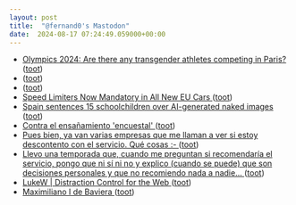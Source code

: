 ```yaml
---
layout: post
title:  "@fernand0's Mastodon"
date:  2024-08-17 07:24:49.059000+00:00
---
```

*  [Olympics 2024: Are there any transgender athletes competing in Paris? ](https://www.independent.co.uk/sport/olympics/paris-2024-olympics-transgender-athletes-b2582038.htm) ([toot](https://mastodon.social/@fernand0/112976166194912249))
*  [ ](https://mastodon.social/users/fernand0/statuses/112975597349002640/activity) ([toot](https://mastodon.social/users/fernand0/statuses/112975597349002640/activity))
*  [ ](https://social.arroutaflix.com/@xesfur) ([toot](https://mastodon.social/@fernand0/112975597173142492))
*  [Speed Limiters Now Mandatory in All New EU Cars ](https://www.autoweek.com/news/a61532276/mandatory-speed-limiters-europe-cars) ([toot](https://mastodon.social/@fernand0/112975537604473644))
*  [Spain sentences 15 schoolchildren over AI-generated naked images ](https://www.theguardian.com/world/article/2024/jul/09/spain-sentences-15-school-children-over-ai-generated-naked-image) ([toot](https://mastodon.social/@fernand0/112974810452638026))
*  [Contra el ensañamiento &#39;encuestal&#39; ](https://mastodon.social/@fernand0/112973042159556360) ([toot](https://mastodon.social/@fernand0/112973042159556360))
*  [Pues bien, ya van varias empresas que me llaman a ver si estoy descontento con el servicio. Qué cosas :- ](https://mastodon.social/@fernand0/112973036975640996) ([toot](https://mastodon.social/@fernand0/112973036975640996))
*  [Llevo una temporada que, cuando me preguntan si recomendaría el servicio, pongo que ni sí ni no y explico (cuando se puede) que son decisiones personales y que no recomiendo nada a nadie... ](https://mastodon.social/@fernand0/112973033347624533) ([toot](https://mastodon.social/@fernand0/112973033347624533))
*  [LukeW \| Distraction Control for the Web ](https://www.lukew.com/ff/entry.asp?207) ([toot](https://mastodon.social/@fernand0/112972929943940022))
*  [Maximiliano I de Baviera ](https://www.flickr.com/photos/fernand0/53916032338) ([toot](https://mastodon.social/@fernand0/112972798121081389))
